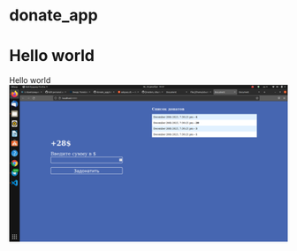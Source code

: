 # donate_app

<h1>Hello world</h1>
Hello world
<img src="https://github.com/d297/donate_app/blob/main/src/%D0%A1%D0%BD%D0%B8%D0%BC%D0%BE%D0%BA%20%D1%8D%D0%BA%D1%80%D0%B0%D0%BD%D0%B0%20%D0%BE%D1%82%202021-12-26%2019-37-44.png" />
